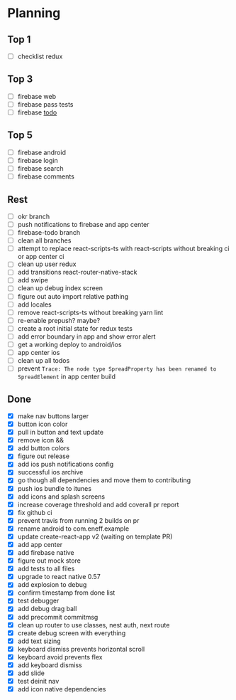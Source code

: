 # Planning

## Top 1

- [ ] checklist redux

## Top 3

- [ ] firebase web
- [ ] firebase pass tests
- [ ] firebase [todo](https://blog.invertase.io/getting-started-with-cloud-firestore-on-react-native-b338fb6525b9)

## Top 5

- [ ] firebase android
- [ ] firebase login
- [ ] firebase search
- [ ] firebase comments

## Rest

- [ ] okr branch
- [ ] push notifications to firebase and app center
- [ ] firebase-todo branch
- [ ] clean all branches
- [ ] attempt to replace react-scripts-ts with react-scripts without breaking ci or app center ci
- [ ] clean up user redux
- [ ] add transitions react-router-native-stack
- [ ] add swipe
- [ ] clean up debug index screen
- [ ] figure out auto import relative pathing
- [ ] add locales
- [ ] remove react-scripts-ts without breaking yarn lint
- [ ] re-enable prepush? maybe?
- [ ] create a root initial state for redux tests
- [ ] add error boundary in app and show error alert
- [ ] get a working deploy to android/ios
- [ ] app center ios
- [ ] clean up all todos
- [ ] prevent `Trace: The node type SpreadProperty has been renamed to SpreadElement` in app center build

## Done

- [x] make nav buttons larger
- [x] button icon color
- [x] pull in button and text update
- [x] remove icon && <Component>
- [x] add button colors
- [x] figure out release
- [x] add ios push notifications config
- [x] successful ios archive
- [x] go though all dependencies and move them to contributing
- [x] push ios bundle to itunes
- [x] add icons and splash screens
- [x] increase coverage threshold and add coverall pr report
- [x] fix github ci
- [x] prevent travis from running 2 builds on pr
- [x] rename android to com.eneff.example
- [x] update create-react-app v2 (waiting on template PR)
- [x] add app center
- [x] add firebase native
- [x] figure out mock store
- [x] add tests to all files
- [x] upgrade to react native 0.57
- [x] add explosion to debug
- [x] confirm timestamp from done list
- [x] test debugger
- [x] add debug drag ball
- [x] add precommit commitmsg
- [x] clean up router to use classes, nest auth, next route
- [x] create debug screen with everything
- [x] add text sizing
- [x] keyboard dismiss prevents horizontal scroll
- [x] keyboard avoid prevents flex
- [x] add keyboard dismiss
- [x] add slide
- [x] test deinit nav
- [x] add icon native dependencies
